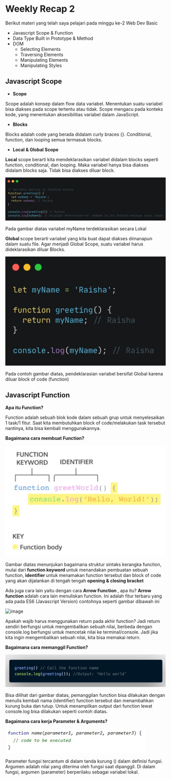 <h1> Weekly Recap 2 </h1>

Berikut materi yang telah saya pelajari pada minggu ke-2 Web Dev Basic

- Javascript Scope & Function
- Data Type Built in Prototype & Method
- DOM
  - Selecting Elements
  - Traversing Elements
  - Manipulating Elements
  - Manipulating Styles


## Javascript Scope

- <b> Scope </b>

Scope adalah konsep dalam flow data variabel.  Menentukan suatu variabel bisa diakses pada scope tertentu atau tidak.
Scope mengacu pada konteks kode, yang menentukan aksesibilitas variabel dalam JavaScript.

- <b> Blocks </b>

Blocks adalah code yang berada didalam curly braces {}.
Conditional, function, dan  looping semua termasuk blocks.

- <b> Local & Global Scope </b>

<b> Local </b> scope berarti kita mendeklarasikan variabel didalam blocks seperti function, conditional, dan looping.
Maka variabel hanya bisa diakses didalam blocks saja. Tidak bisa diakses diluar block.

<img src="pics\local.jpg">

Pada gambar diatas variabel myName terdeklarasikan secara Lokal

<b> Global </b> scope berarti variabel yang kita buat dapat diakses dimanapun dalam suatu file.
Agar menjadi Global Scope, suatu variabel harus dideklarasikan diluar Blocks.

<img src="pics\global.jpg">

Pada contoh gambar diatas, pendeklarasian variabel bersifat Global karena diluar block of code (function)

## Javascript Function

<b> Apa itu Function? </b>

Function adalah sebuah blok kode dalam sebuah grup untuk menyelesaikan 1 task/1 fitur.
Saat kita membutuhkan block of code/melakukan task tersebut nantinya, kita bisa kembali menggunakannya.

<b> Bagaimana cara membuat Function? </b>

<img src="pics\kerangkafunction.jpg">

Gambar diatas menunjukan bagaimana struktur sintaks kerangka function, mulai dari <b> function keyword </b> untuk menandakan pembuatan sebuah function, 
<b> identifier </b> untuk menamakan function tersebut dan block of code yang akan dijalankan di tengah tengah <b> opening & closing bracket </b>

Ada juga cara lain yaitu dengan cara <b> Arrow Function </b>, apa itu? <b> Arrow function </b> adalah cara lain menuliskan function. Ini adalah fitur terbaru yang ada pada ES6 (Javascript Version) contohnya seperti gambar dibawah ini

![image](https://user-images.githubusercontent.com/114375139/193453501-3df13335-3baa-4cc8-86f2-6fae0e12f3dd.png)

Apakah wajib harus menggunakan return pada akhir function? Jadi return sendiri berfungsi untuk mengembalikan sebuah nilai, berbeda dengan console.log berfungsi untuk mencetak nilai ke terminal/console. Jadi jika kita ingin mengembalikan sebuah nilai, kita bisa memakai return.


<b> Bagaimana cara memanggil Function? </b>

<img src="pics\panggilfunction.jpg">

Bisa dilihat dari gambar diatas, pemanggilan function bisa dilakukan dengan menulis kembali nama (identifier) function tersebut dan menambahkan kurung buka dan tutup. Untuk menampilkan output dari function lewat console.log bisa dilakukan seperti contoh diatas.

<b> Bagaimana cara kerja Parameter & Arguments? </b>

<img src="pics\parameters.jpg">

Parameter fungsi tercantum di dalam tanda kurung () dalam definisi fungsi.
Argumen adalah nilai yang diterima oleh fungsi saat dipanggil.
Di dalam fungsi, argumen (parameter) berperilaku sebagai variabel lokal.
